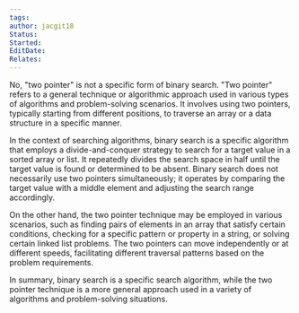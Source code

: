 ```yaml
---
tags: 
author: jacgit18
Status: 
Started: 
EditDate: 
Relates:
---
```


  
  
  
No, "two pointer" is not a specific form of binary search. "Two pointer" refers to a general technique or algorithmic approach used in various types of algorithms and problem-solving scenarios. It involves using two pointers, typically starting from different positions, to traverse an array or a data structure in a specific manner.  
  
In the context of searching algorithms, binary search is a specific algorithm that employs a divide-and-conquer strategy to search for a target value in a sorted array or list. It repeatedly divides the search space in half until the target value is found or determined to be absent. Binary search does not necessarily use two pointers simultaneously; it operates by comparing the target value with a middle element and adjusting the search range accordingly.  
  
On the other hand, the two pointer technique may be employed in various scenarios, such as finding pairs of elements in an array that satisfy certain conditions, checking for a specific pattern or property in a string, or solving certain linked list problems. The two pointers can move independently or at different speeds, facilitating different traversal patterns based on the problem requirements.  
  
In summary, binary search is a specific search algorithm, while the two pointer technique is a more general approach used in a variety of algorithms and problem-solving situations.